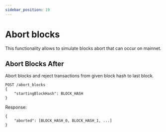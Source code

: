 ```yaml
---
sidebar_position: 19
---
```

# Abort blocks

This functionality allows to simulate blocks abort that can occur on mainnet.


## Abort Blocks After

Abort blocks and reject transactions from given block hash to last block. 

```
POST /abort_blocks
{
    "startingBlockHash": BLOCK_HASH
}
```

Response:
```
{
    "aborted": [BLOCK_HASH_0, BLOCK_HASH_1, ...]
}
```
